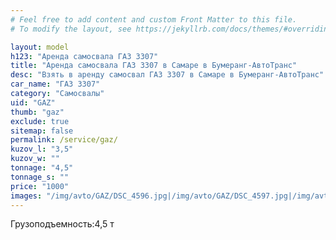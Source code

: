 ```yaml
---
# Feel free to add content and custom Front Matter to this file.
# To modify the layout, see https://jekyllrb.com/docs/themes/#overriding-theme-defaults

layout: model
h123: "Аренда самосвала ГАЗ 3307"
title: "Аренда самосвала ГАЗ 3307 в Самаре в Бумеранг-АвтоТранс"
desc: "Взять в аренду самосвал ГАЗ 3307 в Самаре в Бумеранг-АвтоТранс"
car_name: "ГАЗ 3307"
category: "Самосвалы"
uid: "GAZ"
thumb: "gaz"
exclude: true
sitemap: false
permalink: /service/gaz/
kuzov_l: "3,5"
kuzov_w: ""
tonnage: "4,5"
tonnage_s: ""
price: "1000"
images: "/img/avto/GAZ/DSC_4596.jpg|/img/avto/GAZ/DSC_4597.jpg|/img/avto/GAZ/DSC_4598.jpg"
---
```


<span>Грузоподъемность:</span><span>4,5 т</span>
